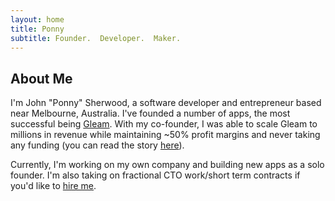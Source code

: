 ```yaml
---
layout: home
title: Ponny
subtitle: Founder.  Developer.  Maker.
---
```


## About Me

I'm John "Ponny" Sherwood, a software developer and entrepreneur based near Melbourne, Australia.  I've founded a number of apps, the most successful being [Gleam](https://gleam.io).  With my co-founder, I was able to scale Gleam to millions in revenue while maintaining ~50% profit margins and never taking any funding (you can read the story [here](https://gleam.io/blog/bootstrapping-principles/)).

Currently, I'm working on my own company and building new apps as a solo founder.  I'm also taking on fractional CTO work/short term contracts if you'd like to [hire me](hire).   
